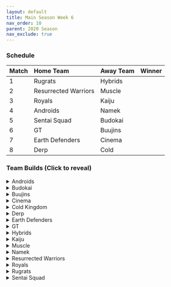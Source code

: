 ```yaml
---
layout: default
title: Main Season Week 6
nav_order: 10
parent: 2020 Season
nav_exclude: true
---
```

### Schedule

|Match          |  Home Team            | Away Team        | Winner          |
| :-------------| :---------------------| :----------------| :---------------|
| 1             | Rugrats               | Hybrids          |                 |
| 2             | Resurrected Warriors  | Muscle           |                 |
| 3             | Royals                | Kaiju            |                 |
| 4             | Androids              | Namek            |                 |
| 5             | Sentai Squad          | Budokai          |                 |
| 6             | GT                    | Buujins          |                 |
| 7             | Earth Defenders       | Cinema           |                 | 
| 8             | Derp                  | Cold             |                 |


### Team Builds (Click to reveal)

<details>
  <summary>Androids</summary>
  
* Weekly Bench: Cell
* Boost Store: None
*  16
    * Attack +2, Defense -1 (1)
    * Dende's Healing (2)
    * Serious (1)
    * Quick Fast Attack (1)
    * Light Body (1)
    * Master Throw (1)
    * Trunks AI
* 17
    * Costume 2
    * Super +2, Ki -1 (1)
    * Dende's Healing (2)
    * Launch's Support (2)
    * Fighting Spirit (1)
    * Serious (1)
    * Gohan AI
* Android 19
    * Defense +2 (2)
    * Latent Energy (1)
    * Light Body (1)
    * Power of Rage (2)
    * Master Throw (1)
    * Yaj AI
* Super 17:
    * Ki + 1 (1)
    * Quick Fast Attack (1)
    * Indignation (1)
    * Savior (1)
    * Fighting Spirit (1)
    * Launch's Support (2)
    * Yaj AI

</details>

<details>
  <summary>Budokai</summary>

* Home Map: Planet Namek
* Music: Boss Battle Rock
* FA Bench: N/A for 2020 season
* Weekly bench: Kid Goku
* Boosts: N/A

* Nam
    * Defense +2 (2)
    * Latent Energy (1)
    * Quick Fast Attack (1)
    * Combo Master (1)
    * Dende's Healing (2)
    * Gohan AI

* End Goku (SSJ)
    * Super +1 (1)
    * Fighting Spirit (1)
    * Indignation (1)
    * Savior (1)
    * Light Body (1)
    * Launch's Support (2)
    * Broly's Ring (Limiter)
    * Ginyu AI

* Cyborg Tao
    * Ki +2/Super -1 (1)
    * Serious (1)
    * Light Body (1)
    * Combomaster (1)
    * Savior (1)
    * Power of Rage (2)
    * Cell AI

* Early Goku
    * Ki +1 (1)
    * Fighting Spirit (1)
    * Indignation (1)
    * Power of Rage (2)
    * Dende's Healing (2)
    * Goku AI


</details>

<details>
  <summary>Buujins</summary>

* Benched: Majin Buu
* Majuub
    * Attack +1 (1)
    * Serious! (1)
    * Quick Fast Attack (1)
    * Indignation! (1)
    * Fighting Spirit (1)
    * Combo Master (1)
    * Light Body (1)
    * Ginyu AI
* Super Buu
    * Attack +2 Defense -1 (1)
    * Serious! (1)
    * Quick Fast Attack (1)
    * Dende's Healing (2)
    * Master Throw (1)
    * Latent Energy (1)
    * Trunks AI

* Kid Buu
    * Defense +3 Attack -1 (2)
    * Launch's Support (2)
    * Indignation! (1)
    * Fighting Spirit! (1)
    * Savior (1)
    * Ginyu AI

* Evil Buu
    * Defense +2 (2)
    * Dende's Healing (2)
    * Latent Energy! (1)
    * Launch's Support (2)
    * Ginyu AI

</details>

<details>
  <summary>Cinema</summary>
  
 * Weekly Bench: Gogeta
 * Zangya
    *  Attack +1 (1)
    * Master Blast (1)
    * Dragon Spirit (2)
    * Exquisite Skill (1)
    * Hatred of Saiyans (1)
    * Latent Energy! (1)
    * Chiaotzu AI
 
 * Turles
    * Defense +3 Attack -1 (2)
    * Dende's Healing (2)
    * Fighting Spirit! (1)
    * Indignation! (1)
    * Serious! (1)
    * Chiaotzu AI
 
 * Fasha
    * Defense +2 (2)
    * Eternal Life (4)
    * Quick Fast Attack (1)
    * Trunks AI
 
 * Garlic Jr.
    * Ki +1 (1)
    * Launch's Support (2)
    * Dende's Healing (2)
    * Exquisite Skill (1)
    * Latent Energy! (1)
    * Broly's Ring (Limiter)
    * Tien AI


</details>

<details>
  <summary>Cold Kingdom </summary>
  
* Bench: King Cold

* 1st Form Freeza
    * Defense +3 Attack -1(2)
    * Launches Support(2)
    * Indignation(1)
    * Light Body(1)
    * QFA(1)
    * Trunks AI

* Recoome
    * Costume 2
    * Super +1(1)
    * KSA(2)
    * Savior(1)
    * Light Body(1)
    * Fighting Spirit(1)
    * Master Throw(1)
    * Majin Buu AI

* First Form Cooler
    * Costume 2
    * Super +2 Ki -1(1)
    * Launches Support(2)
    * Fighting Spirit(1)
    * QFA(1)
    * Savior(1)
    * Indignation(1)
    * Broly’s Ring(Free)
    * Yajirobe AI

* Meta Cooler
    * Defense +2(2)
    * Serious(1)
    * Dende’s Healing(2)
    * Tension Up(2)
    * Trunks AI
</details>

<details>
  <summary>Derp</summary>
  
* Weekly Bench: Salza 
*  Kibito
    * Attack +2, Defense -1 (1)
    * Fighting spirit (1)
    * Serious (1)
    * Quick Fast Attack (1)
    * Light Body (1)
    * Dendes Healing (2)
    * Cell AI
* Devilman
    * Super +1 (1)
    * Power of Rage (2)
    * Indignation (1)
    * Savior (1)
    * Launch support (2)
    * Yajirobe AI
* Android 20
    * Attack +1 (1)
    * High tension (3)
    * Master Throw (1)
    * Launch support (2)
    * Goku AI
* Hercule
    * Ki +2 Super -1 (1)
    * Savior (1)
    * Dragon power (3)
    * Indignation (1)
    * Fighting Spirit (1)
    * Tien AI

</details>

<details>
  <summary>Earth Defenders</summary>
  
* Weekly Bench: Tien
* Boost Store: None
*  Yamcha
    * Defense +3 Attack -1 (2)
    * Dragon Power (3)
    * Latent Energy (1)
    * Quick Fast Attack (1)
    * Tien AI
* SSJ1 Mid Vegeta
    * Attack +1 (1)
    * Dende's Healing (2)
    * Fighting Spirit (1)
    * Serious (1)
    * Power of Rage (2)
    * Limiter (Free)
    * Piccolo AI
* Base Mid Goku
    * Super +2 Ki -1 (1)
    * Kibito's Secret Art (2)
    * Savior (1)
    * Indignation (1)
    * Launch's Support (2)
    * Tien AI
* Krillin
    * Attack +2 Defense -1 (1)
    * Dende's Healing (2)
    * Indomitable Fighting Spirit (2)
    * Serious (1)
    * Quick Fast Attack (1)
    * Majin Buu AI

</details>

<details>
  <summary>GT</summary>
  
* Weekly Bench: Pan
* Boost Store: None
*  Syn Shenron
    * Ki 1
    * Fighting Spirit
    * Master blast
    * High Tension
    * Latent Energy
    * Broly's Ring
    * Vegeta AI
* Super Baby 1
    * Attack 1
    * Serious
    * Dende's Healing
    * Dragon Spirit
    * Savior
    * Ginyu AI
* GT Goku (ssj3)
    * Attack +2, Def -1
    * Serious
    * QFA
    * Power of Rage
    * Dende's Healing
    * Broly's Ring
    * Broly AI
* Ssj4 Vegeta
    * Ki +2, Super -1
    * Indignation
    * Savior
    * Eternal Life
    * Broly's ring
    * Frieza AI

</details>

<details>
  <summary>Hybrids</summary>
  
* Weekly Bench: Sword Trunks
* Boost Store: None
*  Ultimate Gohan
    * Attack +1 (1)
    * Serious (1)
    * Quick Fast Attack (1)
    * Eternal Life (4)
    * Majin Buu AI
* Teen Gohan (SSJ)
    * Costume 2
    * Super +2, Ki -1 (1)
    * Indignation (1)
    * Fighting spirit (1)
    * Launch’s Support (2)
    * Dende's Healing (2)
    * Chiaotzu AI
* Kid Gohan
    * Costume 2
    * Defense +3, Attack -1 (2)
    * Latent energy (1)
    * Serious (1)
    * QFA (1)
    * Dendes healing (2)
    * Trunks AI
* Future Gohan (SSJ)
    * Ki + 1 (1)
    * Fighting Spirit (1)
    * Latent Energy (1)
    * Indignation (1)
    * Savior (1)
    * Kibito's Secret Art (2)
    * Frieza AI

</details>

<details>
  <summary>Kaiju</summary>
  
* Weekly Bench: Nappa
* Boost Store: None
* Bardock
    * Attack +2, Defense -1 (1)
    * Serious (1)
    * Indignation (1)
    * Dende’s Healing (2)
    * Light Body (1)
    * Combo master (1)
    * Majin Buu AI
* Raditz
    * Attack +1 (1)
    * Fighting spirit (1)
    * Quick fast attack (1)
    * Dragon Power (3)
    * Light body(1)
    * Trunks AI
* King vegeta
    * Defense +2 (2)
    * Savior (1)
    * Eternal life (4)
    * Yajirobe AI
* Scouter Vegeta
    * Super +1 (1)
    * Indignation (1)
    * Serious (1)
    * Launch's support (2)
    * Power of rage (2)
    * Tien AI

</details>

<details>
  <summary>Muscle</summary>
  
* Weekly Bench: Broly
* Boost Store: None
*  Roshi
    * Atk +1 (1)
    * Dragon Power (3)
    * Dragon Spirit (2)
    * Light Body (1)
    * Ginyu AI
* SSJ Trunks
    * Super +2, Ki -1 (1)
    * Indignation (1)
    * Launch's Support (2)
    * Savior (1)
    * Fighting Spirit (1)
    * Serious (1)
    * Tien AI
* Android 13
    * Super +1 (1)
    * Tension Up (2)
    * Dende's Healing (2)
    * Fighting spirit (1)
    * Savior (1)
    * Frieza AI
* Bojack
    * Def +2 (2)
    * Eternal Life (4)
    * Latent Energy (1)
    * Yaj AI

</details>

<details>
  <summary>Namek</summary>
  
* Weekly Bench: Nuova
* Boost Store: None
* Tambourine
    * Costume 2
    * Attack +2, Defense -1 
    * Dende's Healing
    * Power of Rage 
    * Serious 
    * Latent Energy
    * Trunks AI
* Nail
    * Attack+1
    * Serious
    * Fighting Spirit
    * Light Body
    * Savior
    * Launch's Support
    * Majin Buu AI
* King Piccolo
    * Costume 2
    * Ki+1
    * Dende's Healing
    * Kibito's Secret Art
    * Indignation
    * Savior
    * Ginyu AI
* Late Piccolo
    * Late Piccolo
    * Eternal Life
    * Quick Fast Attack
    * Trunks AI

</details>

<details>
  <summary>Resurrected Warriors</summary>
  
* Weekly Bench: Videl
* Boost Store: None
*  Android 18
    * Costume 3
    * ~~Defense +2 (2)~~
    * Latent (1)
    * Serious (1)
    * Dende's (2)
    * Qfa (1)
    * Trunks AI
* Eighter
    * Costume 1
    * Defence +3 Attack down 1 (2)
    * Launch Support (2)
    * Light Body (1)
    * Indigniation (1)
    * Fighting Spirit (1)
    * Cell AI
* Early Piccolo
    * Costume 1
    * Defense +2 Attack -1 (1)
    * Eternal Life (4)
    * Indignation (1)
    * Light Body (1)
    * Chiaotzu AI
* End Vegeta (SSJ)
    * Costume 2
    * Attack +2 Defense -1 (1)
    * Serious (1)
    * Rush Blast 3 (3)
    * Fighting Spirit (1)
    * QFA (1)
    * Chiaotzu AI

</details>


<details>
  <summary>Royals</summary>
  
* Weekly Bench: Slug
* Boost Store: None
*  Majin Vegeta
    * Attack +2, Defense -1 (1)
    * Serious! (1)
    * Latent Energy! (1)
    * Eternal Life (4)
    * Chiaotzu AI
* Dabura
    * Attack +1 (1)
    * Serious (1)
    * Quick-Fast Attack (1)
    * Fighting Spirit! (1)
    * Master Blast (1)
    * Launch's Support (2)
    * Default AI
* Mecha Frieza
    * Ki +2 Super -1 (1)
    * Dende's Healing (2)
    * Savior (1)
    * Launch's Support (2)
    * Indignation! (1)
    * Default AI
* Pilaf Machine
    * Super +2 Ki -1(1)
    * Savior (1)
    * Dende's Healing (2)
    * High Tension (3)
    * Broly's Ring (Limiter)
    * Ginyu AI

</details>

<details>
  <summary>Rugrats</summary>
  
* Weekly Bench: Saibaman
* Boost Store: None
*  Goten (SSJ): Costume 1
    * Defense +1 (1)
    * Latent Energy (1)
    * Indignation (1)
    * Launch's Support (2)
    * Quick Fast Attack (1)
    * Serious (1)
    * Chaiotzu AI
* Trunks (base): Costume 1
    * Attack +2 Defense -1 (1)
    * Latent Energy (1)
    * Fighting Spirit (1)
    * Kibito's Secret Art (2)
    * Dende's Healing (2)
    * Broly's Ring (free)
    * Chaiotzu AI
* Cell Jr.: Costume 1
    * Defense +2 Attack -1 (1)
    * Fighting Spirit (1)
    * Light Body (1)
    * Dende's Healing (2)
    * Power of Rage (2)
    * Broly AI
* Arale
    * Super +1 (1)
    * Savior (1)
    * Light body (1)
    * Tension Up (2)
    * Power of Rage (2)
    * Yajirobe AI

</details>

<details>
  <summary>Sentai Squad</summary>
  
* Note - Burter’s Power of Rage was randomly removed due to there being 3 Power of Rages
* Note - Saiyaman’s Savior was randomly removed due to there being 3 Saviors
* Weekly Bench: Ginyu 
* Boost Store: None
*  Saiyawoman
    * Costume 2
    * Attack +1 (1)
    * Power of Rage (2)
    * Launch's Support (2)
    * Indignation (1)
    * QFA (1)
    * Gohan AI
* Saiyaman
    * Costume 2
    * Ki +1 (1)
    * Unleash Ki (1)
    * Launch's Support (2)
    * Light Body (1)
    * Serious (1)
    * ~~Savior (1)~~ (Removed)
    * Tien AI
* Jeice
    * Costume 1
    * Super +2 Ki -1 (1)
    * Power of Rage (2)
    * Kibito’s Secret Art (2)
    * Light Body (1)
    * Savior (1)
    * Frieza AI
* Burter
    * Costume 1
    * Defense +2 (2)
    * ~~Power of Rage (2)~~ (Removed)
    * Indignation (1)
    * Combo Master (1)
    * Savior(2)
    * Yajirobe AI

</details>